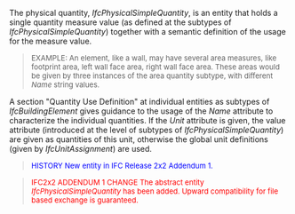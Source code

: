 ﻿The physical quantity, _IfcPhysicalSimpleQuantity_, is an entity that holds a single quantity measure value (as defined at the subtypes of _IfcPhysicalSimpleQuantity_) together with a semantic definition of the usage for the measure value.

> <font size="-1">EXAMPLE: An element, like a wall, may have
		several area measures, like footprint area, left wall face area, right wall
		face area. These areas would be given by three instances of the area quantity
		subtype, with different <i>Name</i> string values.</font>

A section "Quantity Use Definition" at individual entities as subtypes of _IfcBuildingElement_ gives guidance to the usage of the _Name_ attribute to characterize the individual quantities. If the _Unit_ attribute is given, the value attribute (introduced at the level of subtypes of _IfcPhysicalSimpleQuantity_) are given as quantities of this unit, otherwise the global unit definitions (given by _IfcUnitAssignment_) are used.

> <font color="#0000FF" size="-1">HISTORY New entity in IFC Release 2x2
		  Addendum 1. </font>
>

> <font color="#FF0000" size="-1">IFC2x2 ADDENDUM 1 CHANGE The abstract
		  entity <i>IfcPhysicalSimpleQuantity</i> has been added. Upward compatibility
		  for file based exchange is guaranteed.</font>
>
